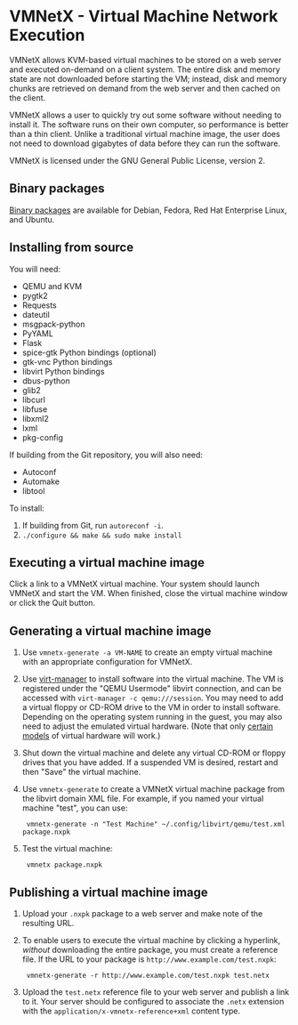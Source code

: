 VMNetX - Virtual Machine Network Execution
==========================================

VMNetX allows KVM-based virtual machines to be stored on a web server
and executed on-demand on a client system.  The entire disk and memory
state are not downloaded before starting the VM; instead, disk and
memory chunks are retrieved on demand from the web server and then
cached on the client.

VMNetX allows a user to quickly try out some software without needing
to install it.  The software runs on their own computer, so performance
is better than a thin client.  Unlike a traditional virtual machine
image, the user does not need to download gigabytes of data before they
can run the software.

VMNetX is licensed under the GNU General Public License, version 2.

Binary packages
---------------

[Binary packages][binaries] are available for Debian, Fedora, Red Hat
Enterprise Linux, and Ubuntu.

[binaries]: https://olivearchive.org/docs/vmnetx/install/

Installing from source
----------------------

You will need:

* QEMU and KVM
* pygtk2
* Requests
* dateutil
* msgpack-python
* PyYAML
* Flask
* spice-gtk Python bindings (optional)
* gtk-vnc Python bindings
* libvirt Python bindings
* dbus-python
* glib2
* libcurl
* libfuse
* libxml2
* lxml
* pkg-config

If building from the Git repository, you will also need:

* Autoconf
* Automake
* libtool

To install:

1. If building from Git, run `autoreconf -i`.
2. `./configure && make && sudo make install`

Executing a virtual machine image
---------------------------------

Click a link to a VMNetX virtual machine.  Your system should launch
VMNetX and start the VM.  When finished, close the virtual machine
window or click the Quit button.

Generating a virtual machine image
----------------------------------

1. Use `vmnetx-generate -a VM-NAME` to create an empty virtual machine
with an appropriate configuration for VMNetX.

2. Use [virt-manager][virt-manager] to install software into the virtual
machine.  The VM is registered under the "QEMU Usermode" libvirt connection,
and can be accessed with `virt-manager -c qemu:///session`.  You may need to
add a virtual floppy or CD-ROM drive to the VM in order to install software.
Depending on the operating system running in the guest, you may also need to
adjust the emulated virtual hardware.  (Note that only [certain
models][hw-models] of virtual hardware will work.)

3. Shut down the virtual machine and delete any virtual CD-ROM or floppy
drives that you have added.  If a suspended VM is desired, restart and then
"Save" the virtual machine.

4. Use `vmnetx-generate` to create a VMNetX virtual machine package
from the libvirt domain XML file.  For example, if you named your
virtual machine "test", you can use:

        vmnetx-generate -n "Test Machine" ~/.config/libvirt/qemu/test.xml package.nxpk

5. Test the virtual machine:

        vmnetx package.nxpk

[virt-manager]: http://virt-manager.org/
[hw-models]: https://github.com/cmusatyalab/vmnetx/wiki/Permitted-virtual-hardware

Publishing a virtual machine image
----------------------------------

1. Upload your `.nxpk` package to a web server and make note of the
resulting URL.

2. To enable users to execute the virtual machine by clicking a hyperlink,
*without* downloading the entire package, you must create a reference file.
If the URL to your package is `http://www.example.com/test.nxpk`:

        vmnetx-generate -r http://www.example.com/test.nxpk test.netx

3.  Upload the `test.netx` reference file to your web server and publish
a link to it.  Your server should be configured to associate the `.netx`
extension with the `application/x-vmnetx-reference+xml` content type.
